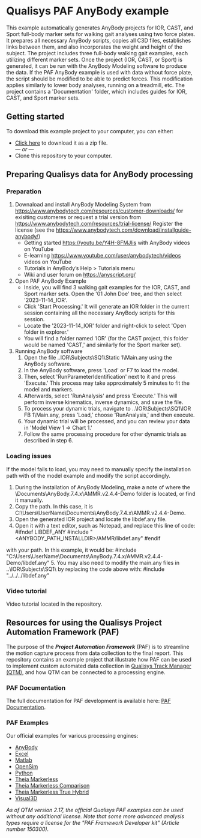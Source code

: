 # Qualisys PAF AnyBody example

This example automatically generates AnyBody projects for IOR, CAST, and Sport full-body marker sets for walking gait analyses using two force plates. 
It prepares all necessary AnyBody scripts, copies all C3D files, establishes links between them, and also incorporates the weight and height of the subject. The project includes three full-body walking gait examples, each utilizing different marker sets. Once the project (IOR, CAST, or Sport) is generated, it can be run with the AnyBody Modeling software to produce the data. If the PAF AnyBody example is used with data without force plate, the script should be modified to be able to predict forces. This modification applies similarly to lower body analyses, running on a treadmill, etc. The project contains a 'Documentation' folder, which includes guides for IOR, CAST, and Sport marker sets.

## Getting started
To download this example project to your computer, you can either:

* [Click here](https://github.com/qualisys/paf-anybody-example/archive/refs/heads/main.zip) to download it as a zip file.
<br>_— or —_
* Clone this repository to your computer.

## Preparing Qualisys data for AnyBody processing
### Preparation
1. Downaload and install AnyBody Modeling System from https://www.anybodytech.com/resources/customer-downloads/ for exisiting customeres or request a trial version from https://www.anybodytech.com/resources/trial-license/
   Register the license (see the https://www.anybodytech.com/download/installguide-anybody/)
   - Getting started https://youtu.be/Y4H-8FMJlis with AnyBody videos on YouTube
   - E-learning https://www.youtube.com/user/anybodytech/videos videos on YouTube
   - Tutorials in AnyBody’s Help > Tutorials menu
   - Wiki and user forum on https://anyscript.org/
2. Open PAF AnyBody Example
   - Inside, you will find 3 walking gait examples for the IOR, CAST, and Sport marker sets. Open the '01 John Doe' tree, and then select '2023-11-14_IOR'.
   - Click 'Start Processing.' It will generate an IOR folder in the current session containing all the necessary AnyBody scripts for this session.
   - Locate the '2023-11-14_IOR' folder and right-click to select 'Open folder in explorer.'
   - You will find a folder named 'IOR' (for the CAST project, this folder would be named 'CAST,' and similarly for the Sport marker set).
3. Running AnyBody software
   1. Open the file ..IOR\Subjects\SQ1\Static 1\Main.any using the AnyBody software.
   2. In the AnyBody software, press 'Load' or F7 to load the model.
   3. Then, select 'RunParameterIdentification' next to it and press 'Execute.' This process may take approximately 5 minutes to fit the model and markers.
   4. Afterwards, select 'RunAnalysis' and press 'Execute.' This will perform inverse kinematics, inverse dynamics, and save the file.
   5. To process your dynamic trials, navigate to ..\IOR\Subjects\SQ1\IOR FB 1\Main.any, press 'Load,' choose 'RunAnalysis,' and then execute.
   6. Your dynamic trial will be processed, and you can review your data in 'Model View 1 => Chart 1.'
   7. Follow the same processing procedure for other dynamic trials as described in step 6.



### Loading issues
If the model fails to load, you may need to manually specify the installation path with of the model example and modify the script accordingly.
1. During the installation of AnyBody Modeling, make a note of where the \Documents\AnyBody.7.4.x\AMMR.v2.4.4-Demo folder is located, or find it manually.
2. Copy the path. In this case, it is C:\Users\UserName\Documents\AnyBody.7.4.x\AMMR.v2.4.4-Demo.
3. Open the generated IOR project and locate the libdef.any file.
4. Open it with a text editor, such as Notepad, and replace this line of code:
#ifndef LIBDEF_ANY
#include "<ANYBODY_PATH_INSTALLDIR>/AMMR/libdef.any"
#endif

with your path. In this example, it would be: #include "C:\Users\UserName\Documents\AnyBody.7.4.x/AMMR.v2.4.4-Demo/libdef.any" 
5. You may also need to modify the main.any files in ..\IOR\Subjects\SQ1\ by replacing the code above with:
#include "../../../libdef.any"


### Video tutorial
Video tutorial located in the repository.

## Resources for using the Qualisys Project Automation Framework (PAF)

The purpose of the ***Project Automation Framework*** (PAF) is to streamline the motion capture process from data collection to the final report. This repository contains an example project that illustrate how PAF can be used to implement custom automated data collection in [Qualisys Track Manager (QTM)](http://www.qualisys.com/software/qualisys-track-manager/), and how QTM can be connected to a processing engine. 

### PAF Documentation

The full documentation for PAF development is available here: [PAF Documentation](https://github.com/qualisys/paf-documentation).


### PAF Examples

Our official examples for various processing engines:

- [AnyBody](https://github.com/qualisys/paf-anybody-example)
- [Excel](https://github.com/qualisys/paf-excel-example)
- [Matlab](https://github.com/qualisys/paf-matlab-example)
- [OpenSim](https://github.com/qualisys/paf-opensim-example)
- [Python](https://github.com/qualisys/paf-python-example)
- [Theia Markerless](https://github.com/qualisys/paf-theia-markerless-example)
- [Theia Markerless Comparison](https://github.com/qualisys/paf-theia-markerless-comparison-example)
- [Theia Markerless True Hybrid](https://github.com/qualisys/paf-theia-markerless-true-hybrid-example)
- [Visual3D](https://github.com/qualisys/paf-visual3d-example)


_As of QTM version 2.17, the official Qualisys PAF examples can be used without any additional license. Note that some more advanced analysis types require a license for the "PAF Framework Developer kit" (Article number 150300)._
